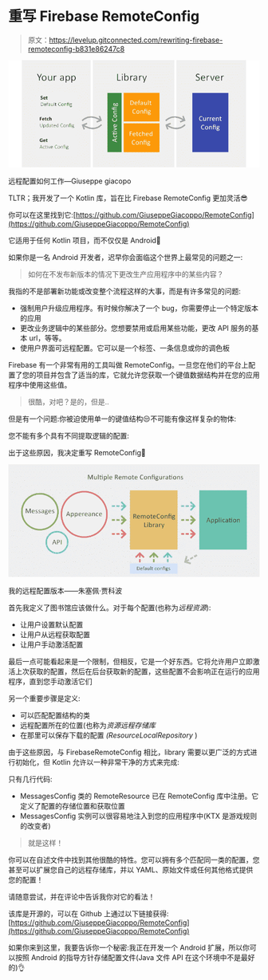 # 重写 Firebase RemoteConfig

> 原文：<https://levelup.gitconnected.com/rewriting-firebase-remoteconfig-b831e86247c8>

![](img/21ad623255db83937a2533c4ec73c9ae.png)

远程配置如何工作—Giuseppe giacopo

TLTR；我开发了一个 Kotlin 库，旨在比 Firebase RemoteConfig 更加灵活😎

你可以在这里找到它:[https://github.com/GiuseppeGiacoppo/RemoteConfig](https://github.com/GiuseppeGiacoppo/RemoteConfig)

它适用于任何 Kotlin 项目，而不仅仅是 Android🎉

如果你是一名 Android 开发者，迟早你会面临这个世界上最常见的问题之一:

> 如何在不发布新版本的情况下更改生产应用程序中的某些内容？

我指的不是部署新功能或改变整个流程这样的大事，而是有许多常见的问题:

*   强制用户升级应用程序。有时候你解决了一个 bug，你需要停止一个特定版本的应用
*   更改业务逻辑中的某些部分。您想要禁用或启用某些功能，更改 API 服务的基本 url，等等。
*   使用户界面可远程配置。它可以是一个标签、一条信息或你的调色板

Firebase 有一个非常有用的工具叫做 RemoteConfig。一旦您在他们的平台上配置了您的项目并包含了适当的库，它就允许您获取一个键值数据结构并在您的应用程序中使用这些值。

> 很酷，对吧？是的，但是..

但是有一个问题:你被迫使用单一的键值结构😒不可能有像这样复杂的物体:

您不能有多个具有不同提取逻辑的配置:

出于这些原因，我决定重写 RemoteConfig🙌

![](img/19d4591e0a5572f38e9fdcbf308dc55a.png)

我的远程配置版本——朱塞佩·贾科波

首先我定义了图书馆应该做什么。对于每个配置(也称为*远程资源*):

*   让用户设置默认配置
*   让用户从远程获取配置
*   让用户手动激活配置

最后一点可能看起来是一个限制，但相反，它是一个好东西。它将允许用户立即激活上次获取的配置，然后在后台获取新的配置，这些配置不会影响正在运行的应用程序，直到您手动激活它们

另一个重要步骤是定义:

*   可以匹配配置结构的类
*   远程配置所在的位置(也称为*资源远程存储库*
*   在那里可以保存下载的配置 *(ResourceLocalRepository* )

由于这些原因，与 FirebaseRemoteConfig 相比，library 需要以更广泛的方式进行初始化，但 Kotlin 允许以一种非常干净的方式来完成:

只有几行代码:

*   MessagesConfig 类的 RemoteResource 已在 RemoteConfig 库中注册。它定义了配置的存储位置和获取位置
*   MessagesConfig 实例可以很容易地注入到您的应用程序中(KTX 是游戏规则的改变者)

> 就是这样！

你可以在自述文件中找到其他很酷的特性。您可以拥有多个匹配同一类的配置，您甚至可以扩展您自己的远程存储库，并以 YAML、原始文件或任何其他格式提供您的配置！

请随意尝试，并在评论中告诉我你对它的看法！

该库是开源的，可以在 Github 上通过以下链接获得:[https://github.com/GiuseppeGiacoppo/RemoteConfig](https://github.com/GiuseppeGiacoppo/RemoteConfig)

如果你来到这里，我要告诉你一个秘密:我正在开发一个 Android 扩展，所以你可以按照 Android 的指导方针存储配置文件(Java 文件 API 在这个环境中不是最好的)👌